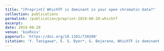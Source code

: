 ```yaml
---
title: "[Preprint] WhichTF is dominant in your open chromatin data?"
collection: publications
permalink: /publication/preprint-2019-08-20-whichtf
excerpt: 
date: 2019-08-20
venue: 'bioRxiv'
paperurl: 'https://doi.org/10.1101/730200'
citation: 'Y. Tanigawa*, E. S. Dyer*, G. Bejerano, WhichTF is dominant in your open chromatin data? bioRxiv, 730200 (2019).'
---
```

<!-- ispublishedpreprint: "True" -->
